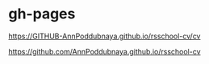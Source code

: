 # gh-pages
https://GITHUB-AnnPoddubnaya.github.io/rsschool-cv/cv

https://github.com/AnnPoddubnaya.github.io/rsschool-cv



